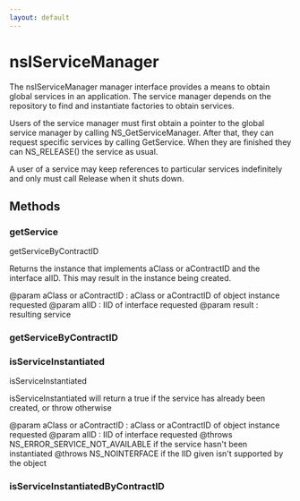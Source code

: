 ```yaml
---
layout: default
---
```


# nsIServiceManager #

The nsIServiceManager manager interface provides a means to obtain
global services in an application. The service manager depends on the 
repository to find and instantiate factories to obtain services.

Users of the service manager must first obtain a pointer to the global
service manager by calling NS_GetServiceManager. After that, 
they can request specific services by calling GetService. When they are
finished they can NS_RELEASE() the service as usual.

A user of a service may keep references to particular services indefinitely
and only must call Release when it shuts down.


## Methods ##

### getService ###

getServiceByContractID

Returns the instance that implements aClass or aContractID and the
interface aIID.  This may result in the instance being created.

@param aClass or aContractID : aClass or aContractID of object 
                               instance requested
@param aIID : IID of interface requested
@param result : resulting service 


### getServiceByContractID ###

### isServiceInstantiated ###

isServiceInstantiated

isServiceInstantiated will return a true if the service has already
been created, or throw otherwise

@param aClass or aContractID : aClass or aContractID of object 
                               instance requested
@param aIID : IID of interface requested
@throws NS_ERROR_SERVICE_NOT_AVAILABLE if the service hasn't been 
        instantiated
@throws NS_NOINTERFACE if the IID given isn't supported by the object


### isServiceInstantiatedByContractID ###
